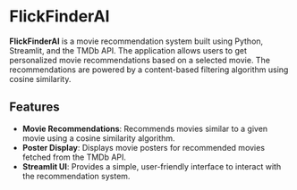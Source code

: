 # FlickFinderAI

**FlickFinderAI** is a movie recommendation system built using Python, Streamlit, and the TMDb API. The application allows users to get personalized movie recommendations based on a selected movie. The recommendations are powered by a content-based filtering algorithm using cosine similarity.

## Features
- **Movie Recommendations**: Recommends movies similar to a given movie using a cosine similarity algorithm.
- **Poster Display**: Displays movie posters for recommended movies fetched from the TMDb API.
- **Streamlit UI**: Provides a simple, user-friendly interface to interact with the recommendation system.
